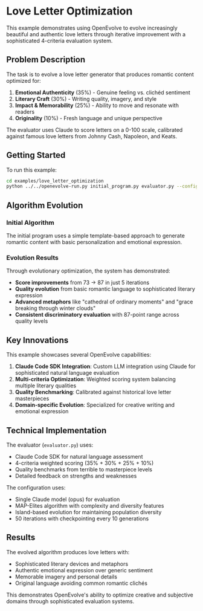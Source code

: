 # Love Letter Optimization

This example demonstrates using OpenEvolve to evolve increasingly beautiful and authentic love letters through iterative improvement with a sophisticated 4-criteria evaluation system.

## Problem Description

The task is to evolve a love letter generator that produces romantic content optimized for:

1. **Emotional Authenticity** (35%) - Genuine feeling vs. clichéd sentiment
2. **Literary Craft** (30%) - Writing quality, imagery, and style  
3. **Impact & Memorability** (25%) - Ability to move and resonate with readers
4. **Originality** (10%) - Fresh language and unique perspective

The evaluator uses Claude to score letters on a 0-100 scale, calibrated against famous love letters from Johnny Cash, Napoleon, and Keats.

## Getting Started

To run this example:

```bash
cd examples/love_letter_optimization
python ../../openevolve-run.py initial_program.py evaluator.py --config config.yaml --iterations 50
```

## Algorithm Evolution

### Initial Algorithm

The initial program uses a simple template-based approach to generate romantic content with basic personalization and emotional expression.

### Evolution Results

Through evolutionary optimization, the system has demonstrated:

- **Score improvements** from 73 → 87 in just 5 iterations
- **Quality evolution** from basic romantic language to sophisticated literary expression
- **Advanced metaphors** like "cathedral of ordinary moments" and "grace breaking through winter clouds"
- **Consistent discriminatory evaluation** with 87-point range across quality levels

## Key Innovations

This example showcases several OpenEvolve capabilities:

1. **Claude Code SDK Integration**: Custom LLM integration using Claude for sophisticated natural language evaluation
2. **Multi-criteria Optimization**: Weighted scoring system balancing multiple literary qualities
3. **Quality Benchmarking**: Calibrated against historical love letter masterpieces
4. **Domain-specific Evolution**: Specialized for creative writing and emotional expression

## Technical Implementation

The evaluator (`evaluator.py`) uses:
- Claude Code SDK for natural language assessment
- 4-criteria weighted scoring (35% + 30% + 25% + 10%)
- Quality benchmarks from terrible to masterpiece levels
- Detailed feedback on strengths and weaknesses

The configuration uses:
- Single Claude model (opus) for evaluation
- MAP-Elites algorithm with complexity and diversity features
- Island-based evolution for maintaining population diversity
- 50 iterations with checkpointing every 10 generations

## Results

The evolved algorithm produces love letters with:
- Sophisticated literary devices and metaphors
- Authentic emotional expression over generic sentiment
- Memorable imagery and personal details
- Original language avoiding common romantic clichés

This demonstrates OpenEvolve's ability to optimize creative and subjective domains through sophisticated evaluation systems.